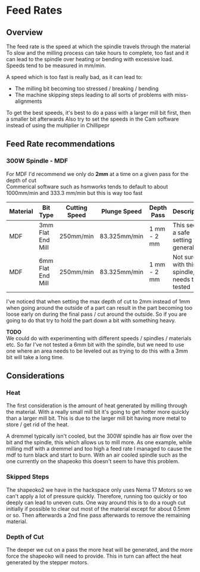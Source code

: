 # Feed Rates

## Overview

The feed rate is the speed at which the spindle travels through the material <br>
To slow and the milling process can take hours to complete, too fast and it can lead to the spindle over heating or bending with excessive load. <br>
Speeds tend to be measured in mm/min.

A speed which is too fast is really bad, as it can lead to:

  * The milling bit becoming too stressed / breaking / bending
  * The machine skipping steps leading to all sorts of problems with miss-alignments

To get the best speeds, it's best to do a pass with a larger mill bit first, then a smaller bit afterwards
Also try to set the speeds in the Cam software instead of using the multiplier in Chillipepr


## Feed Rate recommendations

### 300W Spindle - MDF

For MDF I'd recommend we only do **2mm** at a time on a given pass for the depth of cut <br>
Commerical software such as hsmworks tends to default to about 1000mm/min and 333.3 mm/min but this is way too fast

| Material | Bit Type | Cutting Speed | Plunge Speed | Depth Pass | Description |
|----------|----------|---------------|--------------|------------|-------------|
| MDF | 3mm Flat End Mill | 250mm/min | 83.325mm/min | 1 mm - 2 mm | This seems a safe setting for general use |
| MDF | 6mm Flat End Mill | 250mm/min | 83.325mm/min | 1 mm - 2 mm | Not sure with this spindle, needs to be tested |

I've noticed that when setting the max depth of cut to 2mm instead of 1mm when going around the outside of a part
can result in the part becoming too loose early on during the final pass / cut around the outside.
So if you are going to do that try to hold the part down a bit with something heavy.

**TODO** <br>
We could do with experimenting with different speeds / spindles / materials etc.
So far I've not tested a 6mm bit with the spindle, but we need to use one where an area needs to be leveled out 
as trying to do this with a 3mm bit will take a long time.

## Considerations

### Heat

The first consideration is the amount of heat generated by milling through the material.
With a really small mill bit it's going to get hotter more quickly than a larger mill bit.
This is due to the larger mill bit having more metal to store / get rid of the heat.

A dremmel typically isn't cooled, but the 300W spindle has air flow over the bit and the spindle, this which allows us to mill more.
As one example, while milling mdf with a dremmel and too high a feed rate I managed to cause the mdf to turn black and start to burn.
With an air cooled spindle such as the one currently on the shapeoko this doesn't seem to have this problem.

### Skipped Steps

The shapeoko2 we have in the hackspace only uses Nema 17 Motors so we can't apply a lot of pressure quickly.
Therefore, running too quickly or too deeply can lead to uneven cuts.
One way around this is to do a rough cut initially if possible to clear out most of the material except for about 0.5mm or so.
Then afterwards a 2nd fine pass afterwards to remove the remaining material.

### Depth of Cut

The deeper we cut on a pass the more heat will be generated, and the more force the shapeoko will need to provide.
This in turn can affect the heat generated by the stepper motors.

